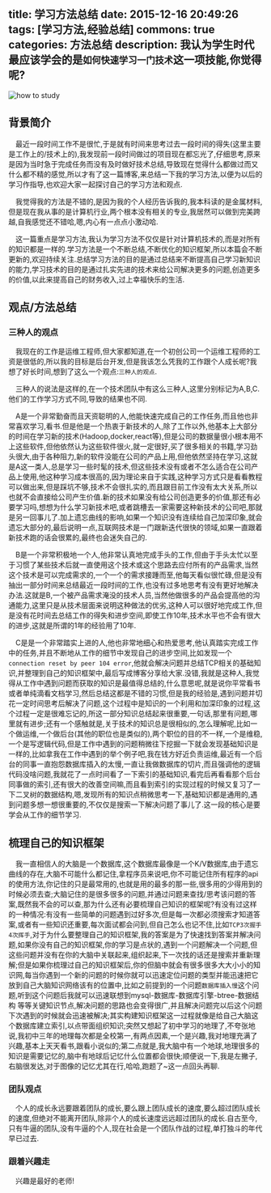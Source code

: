 title: 学习方法总结
date: 2015-12-16 20:49:26
tags: [学习方法,经验总结]
commons: true
categories: 方法总结
description: 我认为学生时代最应该学会的是`如何快速学习一门技术`这一项技能,你觉得呢?
---

![how to study](http://rockywu.me/static_files/image/how_to_study.jpg)

## 背景简介

&emsp;最近一段时间工作不是很忙,于是就有时间来思考过去一段时间的得失(这里主要是工作上的/技术上的),我发现前一段时间做过的项目现在都忘光了,仔细思考,原来是因为当时急于完成任务而没有及时做好技术总结,导致现在觉得什么都做过而又什么都不精的感觉,所以才有了这一篇博客,来总结一下我的学习方法,以便为以后的学习作指导,也欢迎大家一起探讨自己的学习方法和观点.

&emsp;我觉得我的方法是不错的,是因为我的个人经历告诉我的,我本科读的是金属材料,但是现在我从事的是计算机行业,两个根本没有相关的专业,我居然可以做到完美跨越,自我感觉还不错哈,嗯,内心有一点点小激动哈.

&emsp;这一篇重点是学习方法,我认为学习方法不仅仅是针对计算机技术的,而是对所有的知识都是一样的.学习方法是一个不断总结,不断优化的知识框架,所以本篇会不断更新的,欢迎持续关注.总结学习方法的目的是通过总结来不断提高自己学习新知识的能力,学习技术的目的是通过扎实先进的技术来给公司解决更多的问题,创造更多的价值,以此来提高自己的财务收入,过上幸福快乐的生活.

## 观点/方法总结

### 三种人的观点

&emsp;我现在的工作是运维工程师,但大家都知道,在一个初创公司一个运维工程师的工资是很低的,所以我的目标是后台开发,但是我该怎么凭我的工作跟个人成长呢?我想了好长时间,想到了这么一个观点:`三种人的观点`.

&emsp;三种人的说法是这样的,在一个技术团队中有这么三种人,这里分别标记为A,B,C.他们的工作学习方式不同,导致的结果也不同.

&emsp;A是一个非常勤奋而且天资聪明的人,他能快速完成自己的工作任务,而且他也非常喜欢学习,看书.但是他是一个热衷于新技术的人,除了工作以外,他基本上大部分的时间在学习新的技术(Hadoop,docker,react等),但是公司的数据量很小根本用不上这些软件,但他依然认为这些软件很火,就一定很好,买了很多相关的书籍,学习劲头很大,由于各种阻力,新的软件没能在公司的产品上用,但他依然坚持在学习,这就是A这一类人,总是学习一些时髦的技术,但这些技术没有或者不怎么适合在公司产品上使用,他这种学习成本很高的,因为理论来自于实践,这种学习方式只是看看教程可以做出来,但是踩坑不够,技术不会很扎实的,而且跟目前工作没有太大关系,所以也就不会直接给公司产生价值.新的技术如果没有给公司创造更多的价值,那还有必要学习吗,想想为什么学习新技术吧,或者跳槽去一家需要这种新技术的公司吧,那就是另一回事儿了.加上遗忘曲线的影响,如果一个知识没有连续给自己加深印象,就会遗忘大部分的,最后说明一点,互联网技术是一门跟新迭代很快的领域,如果一直跟着新技术跑的话会很累的,最终也会迷失自己的.

&emsp;B是一个非常积极地一个人,他非常认真地完成手头的工作,但由于手头太忙以至于习惯了某些技术后就一直使用这个技术或这个思路去应付所有的产品需求,当然这个技术是可以完成需求的,一个一个的需求接踵而至,他每天看似很忙碌,但是没有抽出一部分时间来总结最近一段时间的工作,也没有过多地思考有没有更好地解决办法.这就是B,一个被产品需求淹没的技术人员,当然他做很多的产品会提高他的沟通能力,这里只是从技术层面来说明这种做法的优劣,这种人可以很好地完成工作,但是没有花时间去总结工作的得失和进步空间,即使工作10年,技术水平也不会有很大的进步,这就是所谓的1年的经验用了10年.

&emsp;C是是一个非常踏实上进的人,他也非常地细心和热爱思考,他认真踏实完成工作中的任务,并且不断地从工作的细节中发现自己的进步空间,比如发现一个`connection reset by peer 104 error`,他就会解决问题并总结TCP相关的基础知识,并整理到自己的知识框架中,最后写成博客分享给大家.没错,我就是这种人,我觉得从工作中遇到问题而获取的知识是最值得总结的,什么意思呢,就是说你平常看书或者单纯滴看文档学习,然后总结这都是不错的习惯,但是我的经验是,遇到问题并切花一定时间思考后解决了问题,这个过程中是知识的一个利用和加深印象的过程,这个过程一定是很难忘记的,所这一部分知识总结起来很重要,一句话,那里有问题,哪里就有进步;还有一个感触就是,关于技术的知识总是很相似的,怎么理解呢,比如一个做运维,一个做后台(其他的职位也是类似的),两个职位的目的不一样,一个是维稳,一个是写逻辑代码,但是工作中遇到的问题稍微往下挖掘一下就会发现基础知识是一样的,比如拿我在工作中遇到的举个例子吧,我在钱方好近负责运维,最近有一个后台的同事一直抱怨数据库插入的太慢,一直让我做数据库的切片,而且强调他的逻辑代码没啥问题,我就花了一点时间看了一下索引的基础知识,看完后再看看那个后台同事做的索引,还有很大的改善空间嘛,而且看到索引的实现过程的时候又复习了一下二叉树的数据结构,嗯,发现所有的知识点稍微思考一下,基础知识都是通用的,遇到问题多想一想很重要的,不仅仅是搜索一下解决问题了事儿了.这一段的核心是要学会从工作的细节学习.

## 梳理自己的知识框架

&emsp;我一直相信人的大脑是一个数据库,这个数据库最像是一个K/V数据库,由于遗忘曲线的存在,大脑不可能什么都记住,拿程序员来说吧,你不可能记住所有程序的api的使用方法,你记住的只是最常用的,也就是用的最多的那一些,很多用的少得用到的时候必须去查;大脑记住的是很多很多的问题,并通过问题来查找/思考该问题的答案,既然我不会的可以查,那为什么还有必要梳理自己知识的框架呢?有没有过这样的一种情况:有没有一些简单的问题遇到过好多次,但是每一次都必须搜索才知道答案,或者有一些知识还重要,每次面试都会问到,但自己怎么也记不住,比如`TCP3次握手4次挥手`,对于为什么要整理自己的知识框架,我的答案是为了快速找到答案并解决问题,如果你没有自己的知识框架,你的学习是点状的,遇到一个问题解决一个问题,但这些问题并没有在你的大脑中关联起来,组织起来,下一次找的话还是搜索并重新理解;但是如果你梳理过自己的知识框架后,你的但脑中就会有很多很多大大小小的知识网,每当你遇到一个新的问题的时候你就可以迅速定位问题的类型并能迅速把它放到自己大脑知识网络该有的位置中,比如之前提到的一个问题`数据库插入慢`这个问题,听到这个问题后我就可以迅速联想到mysql-数据库-数据库引擎-btree-数据结构 等等关键知识节点,解决问题的思路也会变得很广,并且解决问题完以后这个问题下次遇到的时候就会迅速被解决;其实构建知识框架这一过程就像是给自己大脑这个数据库建立索引,以点带面组织知识;突然又想起了初中学习的地理了,不夸张地说,我初中三年的地理每次都是全校第一,有两点因素,一个是兴趣,我对地理充满了兴趣,基本上天天看书,跟看小说似的;第二点就是,我大脑中有一个地球,地理很多的知识是需要记忆的,脑中有地球后记忆什么位置都会很快;顺便说一下,我是左撇子,右脑很发达,对于图像的记忆尤其在行,哈哈,跑题了~这一点回头再聊.

### 团队观点

&emsp;个人的成长永远要跟着团队的成长,要么跟上团队成长的速度,要么超过团队成长的速度,但绝对不能离开团队,除非个人的成长速度远远超过团队的成长.自古至今,只有牛逼的团队,没有牛逼的个人,现在社会是一个团队作战的过程,单打独斗的年代早已过去.

### 跟着兴趣走

&emsp;兴趣是最好的老师!